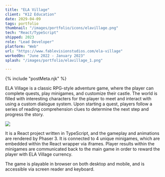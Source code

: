 ```yaml
---
title: "ELA Village"
client: "K12 Education"
date: 2029-04-09
tags: portfolio
thumbnail: "/images/portfolio/icons/elavillage.png"
tech: "React/TypeScript"
shipped: 2023
role: "Lead Developer"
platform: "Web"
url: "https://www.fablevisionstudios.com/ela-village"
workedOn: "June 2022 - January 2023"
splash: "/images/portfolio/elavillage_1.png"

---
```


{% include "postMeta.njk" %}

ELA Village is a classic RPG-style adventure game, where the player can complete quests, play minigames, and customize their castle. The world is filled with interesting characters for the player to meet and interact with using a custom dialogue system. Upon starting a quest, players follow a series of reading comprehension clues to determine the next step and progress the story.

<!-- ![image info](../../images/portfolio/elavillage_2.png) -->
<img class="portfolio-img" src="/images/portfolio/elavillage_2.png" />

It is a React project written in TypeScript, and the gameplay and animations are rendered by Phaser 3. It is connected to 4 unique minigames, which are embedded within the React wrapper via iframes. Player results within the minigames are communicated back to the main game in order to reward the player with ELA Village currency. 

The game is playable in browser on both desktop and mobile, and is accessible via screen reader and keyboard.